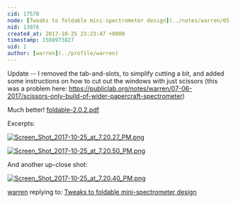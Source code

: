 ```yaml
---
cid: 17578
node: [Tweaks to foldable mini-spectrometer design](../notes/warren/05-04-2016/tweaks-to-foldable-mini-spectrometer-design)
nid: 13076
created_at: 2017-10-25 23:23:47 +0000
timestamp: 1508973827
uid: 1
author: [warren](../profile/warren)
---
```


Update -- I removed the tab-and-slots, to simplify cutting a bit, and added some instructions on how to cut out the windows with just scissors (this was a problem here: https://publiclab.org/notes/warren/07-06-2017/scissors-only-build-of-wider-papercraft-spectrometer)

Much better!
<a href="https://publiclab.org/system/images/photos/000/022/035/original/foldable-2.0.2.pdf"><i class="fa fa-file"></i> foldable-2.0.2.pdf</a>

Excerpts:


[![Screen_Shot_2017-10-25_at_7.20.27_PM.png](https://publiclab.org/system/images/photos/000/022/036/large/Screen_Shot_2017-10-25_at_7.20.27_PM.png)](https://publiclab.org/system/images/photos/000/022/036/original/Screen_Shot_2017-10-25_at_7.20.27_PM.png)




[![Screen_Shot_2017-10-25_at_7.20.50_PM.png](https://publiclab.org/system/images/photos/000/022/037/large/Screen_Shot_2017-10-25_at_7.20.50_PM.png)](https://publiclab.org/system/images/photos/000/022/037/original/Screen_Shot_2017-10-25_at_7.20.50_PM.png)

And another up-close shot:

[![Screen_Shot_2017-10-25_at_7.20.40_PM.png](https://publiclab.org/system/images/photos/000/022/038/large/Screen_Shot_2017-10-25_at_7.20.40_PM.png)](https://publiclab.org/system/images/photos/000/022/038/original/Screen_Shot_2017-10-25_at_7.20.40_PM.png)




[warren](../profile/warren) replying to: [Tweaks to foldable mini-spectrometer design](../notes/warren/05-04-2016/tweaks-to-foldable-mini-spectrometer-design)

